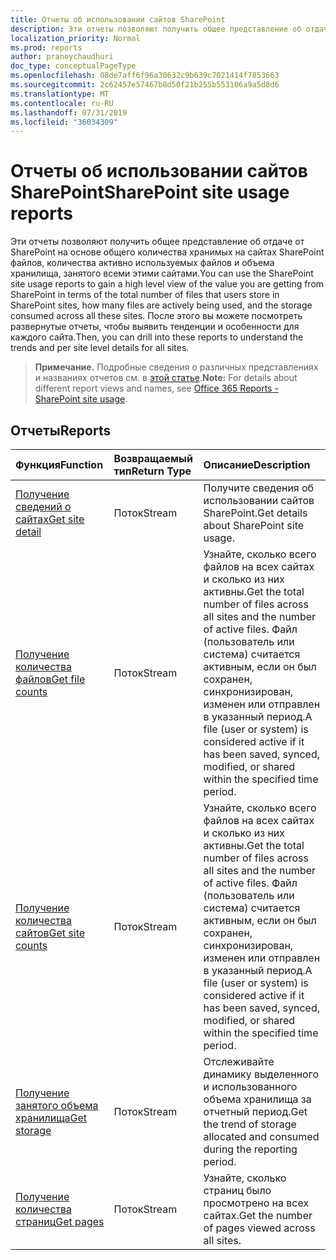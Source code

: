 ```yaml
---
title: Отчеты об использовании сайтов SharePoint
description: Эти отчеты позволяют получить общее представление об отдаче от SharePoint на основе общего количества хранимых на сайтах SharePoint файлов, количества активно используемых файлов и объема хранилища, занятого всеми этими сайтами. После этого вы можете посмотреть развернутые отчеты, чтобы выявить тенденции и особенности для каждого сайта.
localization_priority: Normal
ms.prod: reports
author: pranoychaudhuri
doc_type: conceptualPageType
ms.openlocfilehash: 08de7aff6f96a30632c9b639c7021414f7853663
ms.sourcegitcommit: 2c62457e57467b8d50f21b255b553106a9a5d8d6
ms.translationtype: MT
ms.contentlocale: ru-RU
ms.lasthandoff: 07/31/2019
ms.locfileid: "36034309"
---
```

# <a name="sharepoint-site-usage-reports"></a><span data-ttu-id="08397-104">Отчеты об использовании сайтов SharePoint</span><span class="sxs-lookup"><span data-stu-id="08397-104">SharePoint site usage reports</span></span>

<span data-ttu-id="08397-105">Эти отчеты позволяют получить общее представление об отдаче от SharePoint на основе общего количества хранимых на сайтах SharePoint файлов, количества активно используемых файлов и объема хранилища, занятого всеми этими сайтами.</span><span class="sxs-lookup"><span data-stu-id="08397-105">You can use the SharePoint site usage reports to gain a high level view of the value you are getting from SharePoint in terms of the total number of files that users store in SharePoint sites, how many files are actively being used, and the storage consumed across all these sites.</span></span> <span data-ttu-id="08397-106">После этого вы можете посмотреть развернутые отчеты, чтобы выявить тенденции и особенности для каждого сайта.</span><span class="sxs-lookup"><span data-stu-id="08397-106">Then, you can drill into these reports to understand the trends and per site level details for all sites.</span></span>

> <span data-ttu-id="08397-107">**Примечание.** Подробные сведения о различных представлениях и названиях отчетов см. в [этой статье](https://support.office.com/client/SharePoint-site-usage-4ecfb843-e5d5-464d-8bf6-7ed512a9b213).</span><span class="sxs-lookup"><span data-stu-id="08397-107">**Note:** For details about different report views and names, see [Office 365 Reports - SharePoint site usage](https://support.office.com/client/SharePoint-site-usage-4ecfb843-e5d5-464d-8bf6-7ed512a9b213).</span></span>

## <a name="reports"></a><span data-ttu-id="08397-108">Отчеты</span><span class="sxs-lookup"><span data-stu-id="08397-108">Reports</span></span>

| <span data-ttu-id="08397-109">Функция</span><span class="sxs-lookup"><span data-stu-id="08397-109">Function</span></span>                                 | <span data-ttu-id="08397-110">Возвращаемый тип</span><span class="sxs-lookup"><span data-stu-id="08397-110">Return Type</span></span> | <span data-ttu-id="08397-111">Описание</span><span class="sxs-lookup"><span data-stu-id="08397-111">Description</span></span>                              |
| :--------------------------------------- | :---------- | :--------------------------------------- |
| [<span data-ttu-id="08397-112">Получение сведений о сайтах</span><span class="sxs-lookup"><span data-stu-id="08397-112">Get site detail</span></span>](../api/reportroot-getsharepointsiteusagedetail.md) | <span data-ttu-id="08397-113">Поток</span><span class="sxs-lookup"><span data-stu-id="08397-113">Stream</span></span>      | <span data-ttu-id="08397-114">Получите сведения об использовании сайтов SharePoint.</span><span class="sxs-lookup"><span data-stu-id="08397-114">Get details about SharePoint site usage.</span></span> |
| [<span data-ttu-id="08397-115">Получение количества файлов</span><span class="sxs-lookup"><span data-stu-id="08397-115">Get file counts</span></span>](../api/reportroot-getsharepointsiteusagefilecounts.md) | <span data-ttu-id="08397-116">Поток</span><span class="sxs-lookup"><span data-stu-id="08397-116">Stream</span></span>      | <span data-ttu-id="08397-117">Узнайте, сколько всего файлов на всех сайтах и сколько из них активны.</span><span class="sxs-lookup"><span data-stu-id="08397-117">Get the total number of files across all sites and the number of active files.</span></span> <span data-ttu-id="08397-118">Файл (пользователь или система) считается активным, если он был сохранен, синхронизирован, изменен или отправлен в указанный период.</span><span class="sxs-lookup"><span data-stu-id="08397-118">A file (user or system) is considered active if it has been saved, synced, modified, or shared within the specified time period.</span></span> |
| [<span data-ttu-id="08397-119">Получение количества сайтов</span><span class="sxs-lookup"><span data-stu-id="08397-119">Get site counts</span></span>](../api/reportroot-getsharepointsiteusagesitecounts.md) | <span data-ttu-id="08397-120">Поток</span><span class="sxs-lookup"><span data-stu-id="08397-120">Stream</span></span>      | <span data-ttu-id="08397-121">Узнайте, сколько всего файлов на всех сайтах и сколько из них активны.</span><span class="sxs-lookup"><span data-stu-id="08397-121">Get the total number of files across all sites and the number of active files.</span></span> <span data-ttu-id="08397-122">Файл (пользователь или система) считается активным, если он был сохранен, синхронизирован, изменен или отправлен в указанный период.</span><span class="sxs-lookup"><span data-stu-id="08397-122">A file (user or system) is considered active if it has been saved, synced, modified, or shared within the specified time period.</span></span> |
| [<span data-ttu-id="08397-123">Получение занятого объема хранилища</span><span class="sxs-lookup"><span data-stu-id="08397-123">Get storage</span></span>](../api/reportroot-getsharepointsiteusagestorage.md) | <span data-ttu-id="08397-124">Поток</span><span class="sxs-lookup"><span data-stu-id="08397-124">Stream</span></span>      | <span data-ttu-id="08397-125">Отслеживайте динамику выделенного и использованного объема хранилища за отчетный период.</span><span class="sxs-lookup"><span data-stu-id="08397-125">Get the trend of storage allocated and consumed during the reporting period.</span></span> |
| [<span data-ttu-id="08397-126">Получение количества страниц</span><span class="sxs-lookup"><span data-stu-id="08397-126">Get pages</span></span>](../api/reportroot-getsharepointsiteusagepages.md) | <span data-ttu-id="08397-127">Поток</span><span class="sxs-lookup"><span data-stu-id="08397-127">Stream</span></span>      | <span data-ttu-id="08397-128">Узнайте, сколько страниц было просмотрено на всех сайтах.</span><span class="sxs-lookup"><span data-stu-id="08397-128">Get the number of pages viewed across all sites.</span></span> |
